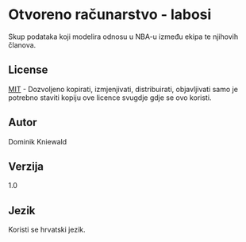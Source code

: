 # Otvoreno računarstvo - labosi

Skup podataka koji modelira odnosu u NBA-u između ekipa te njihovih članova.

## License
[MIT](https://choosealicense.com/licenses/mit/) - Dozvoljeno kopirati, izmjenjivati, distribuirati, objavljivati samo je potrebno staviti kopiju ove licence svugdje gdje se ovo koristi. 

## Autor
Dominik Kniewald

## Verzija
1.0

## Jezik
Koristi se hrvatski jezik.

